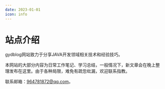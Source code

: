 ```yaml
---
date: 2023-01-01
icon: info
---
```


# 站点介绍
gydblog网站致力于分享JAVA开发领域相关技术和经验技巧。

本网站的大部分内容为日常工作笔记、学习总结，一般情况下，新文章会在晚上整理发布在这里。由于各种局限，难免有疏忽纰漏，欢迎联系指教。  

联系邮箱：964781872@qq.com。